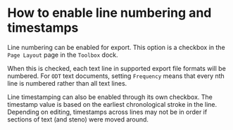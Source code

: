 # How to enable line numbering and timestamps

Line numbering can be enabled for export. This option is a checkbox in the `Page Layout` page in the `Toolbox` dock.

When this is checked, each text line in supported export file formats will be numbered. For `ODT` text documents, setting `Frequency` means that every nth line is numbered rather than all text lines.

Line timestamping can also be enabled through its own checkbox. The timestamp value is based on the earliest chronological stroke in the line. Depending on editing, timestamps across lines may not be in order if sections of text (and steno) were moved around.